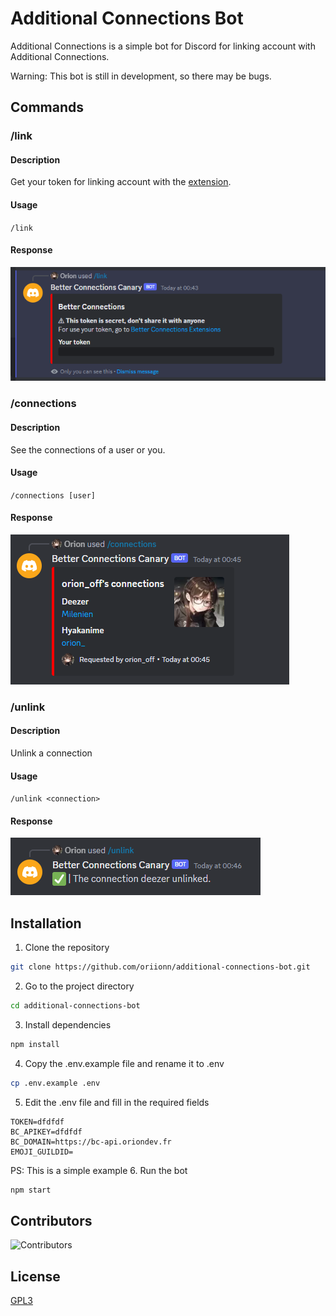 # Additional Connections Bot
Additional Connections is a simple bot for Discord for linking account with Additional Connections.

Warning: This bot is still in development, so there may be bugs.

## Commands
### /link
#### Description
Get your token for linking account with the [extension](https://github.com/oriionn/additional-connections-extensions).
#### Usage
`/link`
#### Response
![link](docs/link.png)
### /connections
#### Description
See the connections of a user or you.
#### Usage
`/connections [user]`
#### Response
![connections](docs/connections.png)
### /unlink
#### Description
Unlink a connection
#### Usage
`/unlink <connection>`
#### Response
![unlink](docs/unlink.png)

## Installation
1. Clone the repository 
```bash
git clone https://github.com/oriionn/additional-connections-bot.git
```
2. Go to the project directory
```bash
cd additional-connections-bot
```
3. Install dependencies
```bash
npm install
```
4. Copy the .env.example file and rename it to .env
```bash
cp .env.example .env
```
5. Edit the .env file and fill in the required fields
```dotenv
TOKEN=dfdfdf
BC_APIKEY=dfdfdf
BC_DOMAIN=https://bc-api.oriondev.fr
EMOJI_GUILDID=
```
PS: This is a simple example
6. Run the bot
```bash
npm start
```

## Contributors
![Contributors](https://contrib.rocks/image?repo=oriionn/additional-connections-bot)

## License
[GPL3](https://github.com/oriionn/additional-connections-bot/blob/main/LICENSE)